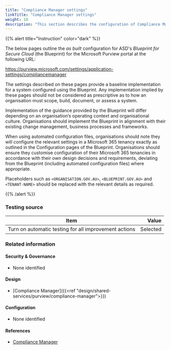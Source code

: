 ```yaml
---
title: "Compliance Manager settings"
linkTitle: "Compliance Manager settings"
weight: 10
description: "This section describes the configuration of Compliance Manager settings within Microsoft Purview associated with systems built according to the guidance provided by ASD's Blueprint for Secure Cloud."
---
```


{{% alert title="Instruction" color="dark" %}}

The below pages outline the *as built* configuration for ASD's *Blueprint for Secure Cloud* (the Blueprint) for the Microsoft Purview portal at the following URL:

<https://purview.microsoft.com/settings/application-settings/compliancemanager>

The settings described on these pages provide a baseline implementation for a system configured using the Blueprint. Any implementation implied by these pages should not be considered as prescriptive as to how an organisation must scope, build, document, or assess a system.

Implementation of the guidance provided by the Blueprint will differ depending on an organisation’s operating context and organisational culture. Organisations should implement the Blueprint in alignment with their existing change management, business processes and frameworks.

When using automated configuration files, organisations should note they will configure the relevant settings in a Microsoft 365 tenancy exactly as outlined in the Configuration pages of the Blueprint. Organisations should ensure they customise configuration of their Microsoft 365 tenancies in accordance with their own design decisions and requirements, deviating from the Blueprint (including automated configuration files) where appropriate.

Placeholders such as `<ORGANISATION.GOV.AU>`, `<BLUEPRINT.GOV.AU>` and `<TENANT-NAME>` should be replaced with the relevant details as required.

{{% /alert %}}

### Testing source

| Item                                                  |    Value |
| ----------------------------------------------------- | -------: |
| Turn on automatic testing for all improvement actions | Selected |

### Related information

#### Security & Governance

- None identified
  
#### Design

- [Compliance Manager]({{<ref "design/shared-services/purview/compliance-manager">}})
  
#### Configuration

- None identified

#### References

- [Compliance Manager](https://learn.microsoft.com/en-us/purview/compliance-manager-setup)
